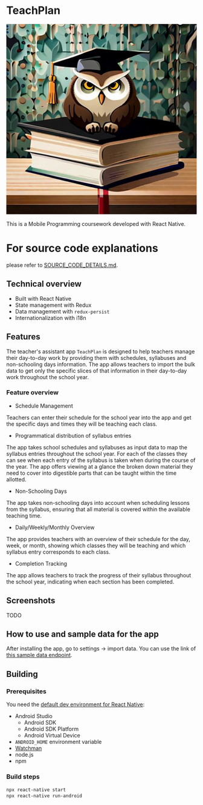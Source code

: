# TeachPlan

![App logo](app-logo.jpg "App logo")

This is a Mobile Programming coursework developed with React Native.

# For source code explanations

please refer to [SOURCE_CODE_DETAILS.md](SOURCE_CODE_DETAILS.md).

## Technical overview

- Built with React Native
- State management with Redux
- Data management with `redux-persist`
- Internationalization with i18n

## Features

The teacher's assistant app `TeachPlan` is designed to help teachers manage their day-to-day work by providing them with schedules, syllabuses and non-schooling days information. The app allows teachers to import the bulk data to get only the specific slices of that information in their day-to-day work throughout the school year.

### Feature overview

- Schedule Management

Teachers can enter their schedule for the school year into the app and get the specific days and times they will be teaching each class.

- Programmatical distribution of syllabus entries

The app takes school schedules and syllabuses as input data to map the syllabus entries throughout the school year. For each of the classes they can see when each entry of the syllabus is taken when during the course of the year. The app offers viewing at a glance the broken down material they need to cover into digestible parts that can be taught within the time allotted.

- Non-Schooling Days

The app takes non-schooling days into account when scheduling lessons from the syllabus, ensuring that all material is covered within the available teaching time.

- Daily/Weekly/Monthly Overview

The app provides teachers with an overview of their schedule for the day, week, or month, showing which classes they will be teaching and which syllabus entry corresponds to each class.

- Completion Tracking

The app allows teachers to track the progress of their syllabus throughout the school year, indicating when each section has been completed.

## Screenshots

TODO

## How to use and sample data for the app

After installing the app, go to settings -> import data. You can use the link of [this sample data endpoint](https://raw.githubusercontent.com/kaisievagradina/teach-plan/data/app-data.json). 

## Building

### Prerequisites

You need the [default dev environment for React Native](https://reactnative.dev/docs/environment-setup?guide=native):

- Android Studio
  - Android SDK
  - Android SDK Platform
  - Android Virtual Device
- `ANDROID_HOME` environment variable
- [Watchman](https://facebook.github.io/watchman/docs/install/#buildinstall)
- node.js
- npm

### Build steps

```
npx react-native start
npx react-native run-android
```
